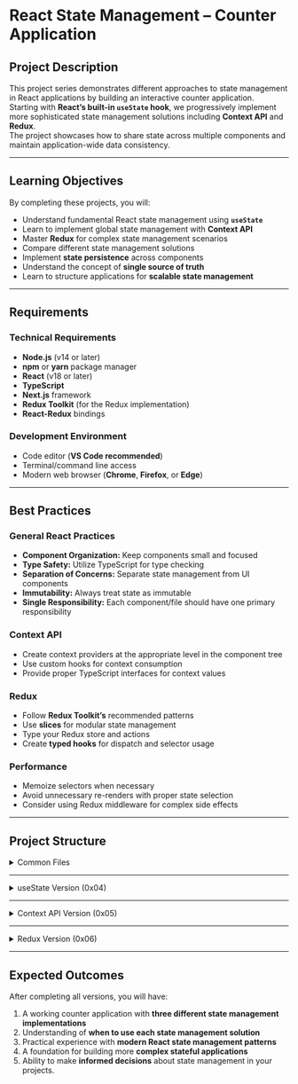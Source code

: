 # React State Management – Counter Application

## Project Description
This project series demonstrates different approaches to state management in React applications by building an interactive counter application.  
Starting with **React’s built-in `useState` hook**, we progressively implement more sophisticated state management solutions including **Context API** and **Redux**.  
The project showcases how to share state across multiple components and maintain application-wide data consistency.

---

## Learning Objectives
By completing these projects, you will:

- Understand fundamental React state management using **`useState`**
- Learn to implement global state management with **Context API**
- Master **Redux** for complex state management scenarios
- Compare different state management solutions
- Implement **state persistence** across components
- Understand the concept of **single source of truth**
- Learn to structure applications for **scalable state management**

---

## Requirements
### Technical Requirements
- **Node.js** (v14 or later)  
- **npm** or **yarn** package manager  
- **React** (v18 or later)  
- **TypeScript**  
- **Next.js** framework  
- **Redux Toolkit** (for the Redux implementation)  
- **React-Redux** bindings  

### Development Environment
- Code editor (**VS Code recommended**)  
- Terminal/command line access  
- Modern web browser (**Chrome**, **Firefox**, or **Edge**)  

---

## Best Practices
### General React Practices
- **Component Organization:** Keep components small and focused  
- **Type Safety:** Utilize TypeScript for type checking  
- **Separation of Concerns:** Separate state management from UI components  
- **Immutability:** Always treat state as immutable  
- **Single Responsibility:** Each component/file should have one primary responsibility  

### Context API
- Create context providers at the appropriate level in the component tree  
- Use custom hooks for context consumption  
- Provide proper TypeScript interfaces for context values  

### Redux
- Follow **Redux Toolkit’s** recommended patterns  
- Use **slices** for modular state management  
- Type your Redux store and actions  
- Create **typed hooks** for dispatch and selector usage  

### Performance
- Memoize selectors when necessary  
- Avoid unnecessary re-renders with proper state selection  
- Consider using Redux middleware for complex side effects  

---

## Project Structure
<details>
  <summary>Common Files</summary>

- **Pages**  
  Contains all the page components that Next.js uses for routing.  
  - **Counter App Page** – The main counter application where the counter logic and UI live.

- **Components**  
  Contains all reusable UI components shared across the app.

- **Layouts**  
  Manages the overall structure of pages and shared sections.  
  - **Header** – A global navigation header displayed at the top of the app.

</details>

---

<details>
  <summary>useState Version (0x04)</summary>

- Implements simple state management within a single component using React’s **useState** hook.

</details>

---

<details>
  <summary>Context API Version (0x05)</summary>

- **CountContext** – Provides global state using React’s Context API and custom hooks.  
- **App Wrapper** – Modified `_app.tsx` to wrap the app with the Context Provider for shared state.

</details>

---

<details>
  <summary>Redux Version (0x06)</summary>

- **Store** – Configured with Redux Toolkit to manage global state.  
- Components updated to use **Redux hooks** (`useSelector`, `useDispatch`) to connect UI to the store.

</details> 

---

## Expected Outcomes
After completing all versions, you will have:

1. A working counter application with **three different state management implementations**  
2. Understanding of **when to use each state management solution**  
3. Practical experience with **modern React state management patterns**  
4. A foundation for building more **complex stateful applications**  
5. Ability to make **informed decisions** about state management in your projects.